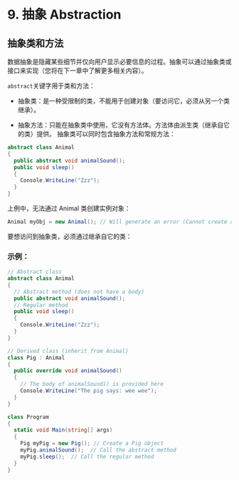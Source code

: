 # 9. 抽象 Abstraction

## 抽象类和方法

数据抽象是隐藏某些细节并仅向用户显示必要信息的过程。抽象可以通过抽象类或接口来实现（您将在下一章中了解更多相关内容）。

`abstract`关键字用于类和方法：

- 抽象类：是一种受限制的类，不能用于创建对象（要访问它，必须从另一个类继承）。

- 抽象方法：只能在抽象类中使用，它没有方法体。方法体由派生类（继承自它的类）提供。 抽象类可以同时包含抽象方法和常规方法：

```c#
abstract class Animal 
{
  public abstract void animalSound();
  public void sleep() 
  {
    Console.WriteLine("Zzz");
  }
}
```

上例中，无法通过 Animal 类创建实例对象：

```c#
Animal myObj = new Animal(); // Will generate an error (Cannot create an instance of the abstract class or interface 'Animal')
```

要想访问到抽象类，必须通过继承自它的类：



### 示例：

```c#
// Abstract class
abstract class Animal
{
  // Abstract method (does not have a body)
  public abstract void animalSound();
  // Regular method
  public void sleep()
  {
    Console.WriteLine("Zzz");
  }
}

// Derived class (inherit from Animal)
class Pig : Animal
{
  public override void animalSound()
  {
    // The body of animalSound() is provided here
    Console.WriteLine("The pig says: wee wee");
  }
}

class Program
{
  static void Main(string[] args)
  {
    Pig myPig = new Pig(); // Create a Pig object
    myPig.animalSound();  // Call the abstract method
    myPig.sleep();  // Call the regular method
  }
}
```

